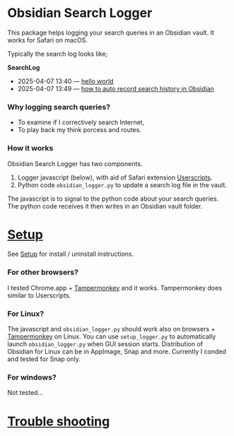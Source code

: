 # Obsidian Search Logger

This package helps logging your search queries in an Obsidian vault. It works for Safari on macOS.

Typically the search log looks like;

  **SearchLog**
  - 2025-04-07 13:40 — [hello world](https://www.google.com/search?client=safari&rls=en&q=hello+world&ie=UTF-8&oe=UTF-8)
  - 2025-04-07 13:49 — [how to auto record search history in Obsidian](https://www.google.com/search?q=how+to+auto+record+search+history+in+Obsidian)

### Why logging search queries?

- To examine if I correctively search Internet,
- To play back my think porcess and routes.
### How it works

Obsidian Search Logger has two components.

1. Logger javascript (below), with aid of Safari extension [Userscripts](https://apps.apple.com/jp/app/userscripts/id1463298887).
2. Python code `obsidian_logger.py` to update a search log file in the vault.

The javascript is to signal to the python code about your search queries. 
The python code receives it then writes in an Obsidian vault folder.

# [Setup](Docs/Setup.md)

See [Setup](Docs/Setup.md) for install / uninstall instructions.
### For other browsers?

I tested Chrome.app + [Tampermonkey](https://www.tampermonkey.net) and it works. Tampermonkey does similar to Userscripts.

### For Linux?

The javascript and `obsidian_logger.py` should work also on browsers + [Tampermonkey](https://www.tampermonkey.net) on Linux. You can use `setup_logger.py` to automatically launch `obsidian_logger.py` when GUI session starts.
Distribution of Obsidian for Linux can be in AppImage, Snap and more. Currently I conded and tested for Snap only.

### For windows?

Not tested...

# [Trouble shooting](Docs/Trouble_shooting.md)